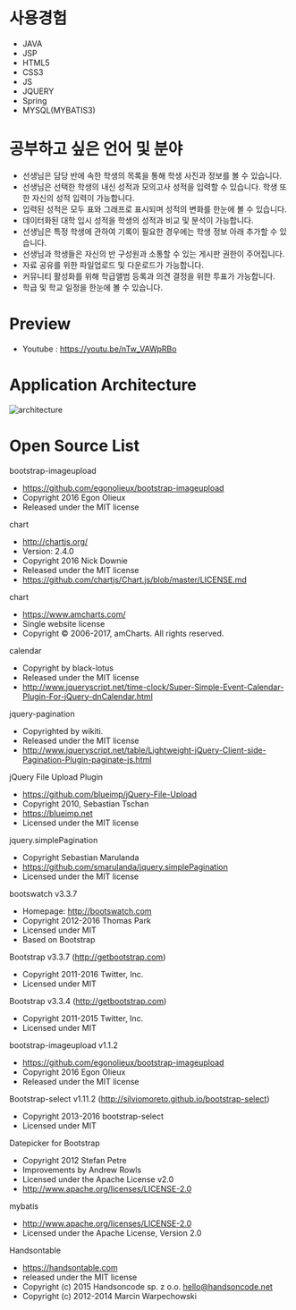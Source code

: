 사용경험 
=====
* JAVA
* JSP
* HTML5
* CSS3
* JS
* JQUERY
* Spring
* MYSQL(MYBATIS3)


공부하고 싶은 언어 및 분야
=====
* 선생님은 담당 반에 속한 학생의 목록을 통해 학생 사진과 정보를 볼 수 있습니다.
* 선생님은 선택한 학생의 내신 성적과 모의고사 성적을 입력할 수 있습니다. 학생 또한 자신의 성적 입력이 가능합니다.
* 입력된 성적은 모두 표와 그래프로 표시되며 성적의 변화를 한눈에 볼 수 있습니다.
* 데이터화된 대학 입시 성적을 학생의 성적과 비교 및 분석이 가능합니다.
* 선생님은 특정 학생에 관하여 기록이 필요한 경우에는 학생 정보 아래 추가할 수 있습니다.
* 선생님과 학생들은 자신의 반 구성원과 소통할 수 있는 게시판 권한이 주어집니다.
* 자료 공유를 위한 파일업로드 및 다운로드가 가능합니다.
* 커뮤니티 활성화를 위해 학급앨범 등록과 의견 결정을 위한 투표가 가능합니다.
* 학급 및 학교 일정을 한눈에 볼 수 있습니다.

Preview
=====
* Youtube : https://youtu.be/nTw_VAWpRBo

Application Architecture
=====
![architecture](https://trello-attachments.s3.amazonaws.com/58218cdde26981ea109d015b/586660a24b157f9ea275caa9/97c1f10f4a6fa04fdf42543a99a453ef/Application_architecture.png)

Open Source List
=====
bootstrap-imageupload
 * https://github.com/egonolieux/bootstrap-imageupload
 * Copyright 2016 Egon Olieux
 * Released under the MIT license

chart
 * http://chartjs.org/
 * Version: 2.4.0
 * Copyright 2016 Nick Downie
 * Released under the MIT license
 * https://github.com/chartjs/Chart.js/blob/master/LICENSE.md
 
chart
 * https://www.amcharts.com/
 * Single website license
 * Copyright © 2006-2017, amCharts. All rights reserved. 

calendar
 * Copyright by black-lotus
 * Released under the MIT license
 * http://www.jqueryscript.net/time-clock/Super-Simple-Event-Calendar-Plugin-For-jQuery-dnCalendar.html
 
jquery-pagination
 * Copyrighted by wikiti.
 * Released under the MIT license
 * http://www.jqueryscript.net/table/Lightweight-jQuery-Client-side-Pagination-Plugin-paginate-js.html

jQuery File Upload Plugin
 * https://github.com/blueimp/jQuery-File-Upload
 * Copyright 2010, Sebastian Tschan
 * https://blueimp.net
 * Licensed under the MIT license
 
jquery.simplePagination
 * Copyright Sebastian Marulanda
 * https://github.com/smarulanda/jquery.simplePagination
 * Licensed under the MIT license

bootswatch v3.3.7
 * Homepage: http://bootswatch.com
 * Copyright 2012-2016 Thomas Park
 * Licensed under MIT
 * Based on Bootstrap

Bootstrap v3.3.7 (http://getbootstrap.com)
 * Copyright 2011-2016 Twitter, Inc.
 * Licensed under MIT 

Bootstrap v3.3.4 (http://getbootstrap.com)
 * Copyright 2011-2015 Twitter, Inc.
 * Licensed under MIT 

bootstrap-imageupload v1.1.2
 * https://github.com/egonolieux/bootstrap-imageupload
 * Copyright 2016 Egon Olieux
 * Released under the MIT license


Bootstrap-select v1.11.2 (http://silviomoreto.github.io/bootstrap-select)
 * Copyright 2013-2016 bootstrap-select
 * Licensed under MIT 

Datepicker for Bootstrap
 * Copyright 2012 Stefan Petre
 * Improvements by Andrew Rowls
 * Licensed under the Apache License v2.0
 * http://www.apache.org/licenses/LICENSE-2.0

mybatis
 * http://www.apache.org/licenses/LICENSE-2.0 
 * Licensed under the Apache License, Version 2.0
 
Handsontable
 * https://handsontable.com
 * released under the MIT license
 * Copyright (c) 2015 Handsoncode sp. z o.o. <hello@handsoncode.net>
 * Copyright (c) 2012-2014 Marcin Warpechowski
